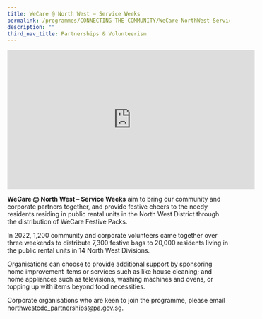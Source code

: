 ```yaml
---
title: WeCare @ North West – Service Weeks
permalink: /programmes/CONNECTING-THE-COMMUNITY/WeCare-NorthWest-ServiceWeeks/
description: ""
third_nav_title: Partnerships & Volunteerism
---
```


<meta name="description" content="We Care @ North West">


<iframe width="560" height="315" src="https://www.youtube-nocookie.com/embed/XREMEFfXjBs" title="YouTube video player" frameborder="0" allow="accelerometer; autoplay; clipboard-write; encrypted-media; gyroscope; picture-in-picture" allowfullscreen></iframe>

**WeCare @ North West – Service Weeks** aim to bring our community and corporate partners together, and provide festive cheers to the needy residents residing in public rental units in the North West District through the distribution of WeCare Festive Packs.

In 2022, 1,200 community and corporate volunteers came together over three weekends to distribute 7,300 festive bags to 20,000 residents living in the public rental units in 14 North West Divisions.  

Organisations can choose to provide additional support by sponsoring home improvement items or services such as like house cleaning; and home appliances such as televisions, washing machines and ovens, or topping up with items beyond food necessities.

Corporate organisations who are keen to join the programme, please email northwestcdc_partnerships@pa.gov.sg.